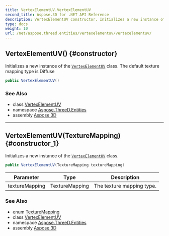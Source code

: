 ```yaml
---
title: VertexElementUV.VertexElementUV
second_title: Aspose.3D for .NET API Reference
description: VertexElementUV constructor. Initializes a new instance of the VertexElementUV class. The default texture mapping type is Diffuse
type: docs
weight: 10
url: /net/aspose.threed.entities/vertexelementuv/vertexelementuv/
---
```

## VertexElementUV() {#constructor}

Initializes a new instance of the [`VertexElementUV`](../) class. The default texture mapping type is Diffuse

```csharp
public VertexElementUV()
```

### See Also

* class [VertexElementUV](../)
* namespace [Aspose.ThreeD.Entities](../../../aspose.threed.entities/)
* assembly [Aspose.3D](../../../)

---

## VertexElementUV(TextureMapping) {#constructor_1}

Initializes a new instance of the [`VertexElementUV`](../) class.

```csharp
public VertexElementUV(TextureMapping textureMapping)
```

| Parameter | Type | Description |
| --- | --- | --- |
| textureMapping | TextureMapping | The texture mapping type. |

### See Also

* enum [TextureMapping](../../texturemapping/)
* class [VertexElementUV](../)
* namespace [Aspose.ThreeD.Entities](../../../aspose.threed.entities/)
* assembly [Aspose.3D](../../../)


